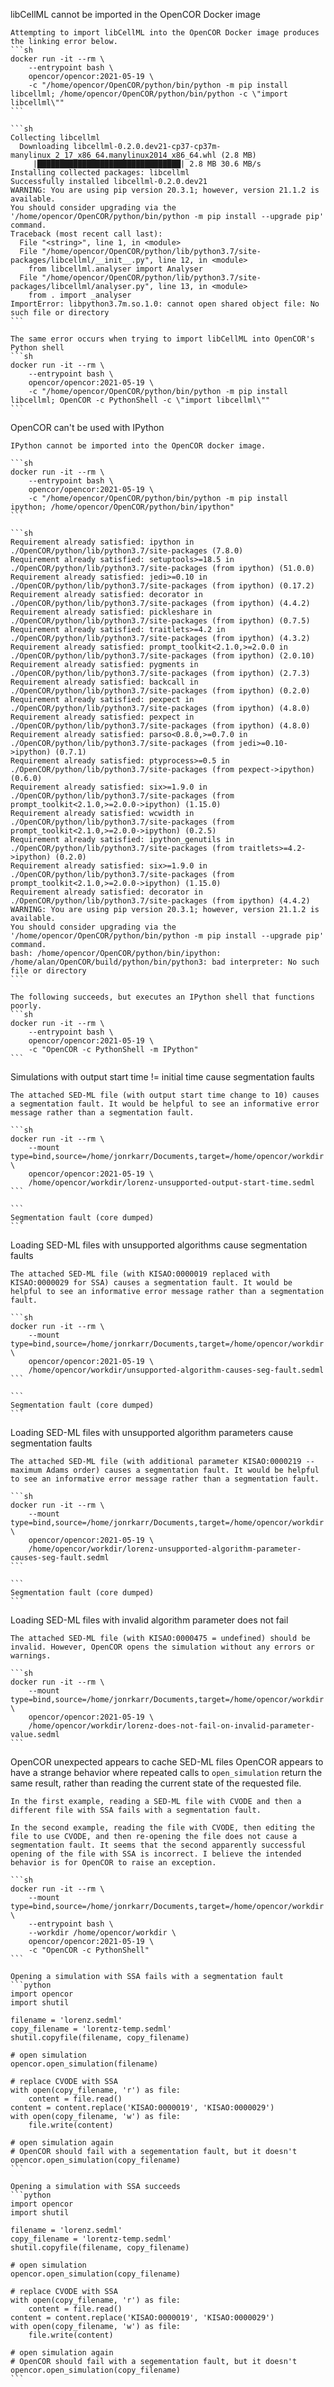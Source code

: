 libCellML cannot be imported in the OpenCOR Docker image

    Attempting to import libCellML into the OpenCOR Docker image produces the linking error below.
    ```sh
    docker run -it --rm \
        --entrypoint bash \
        opencor/opencor:2021-05-19 \
        -c "/home/opencor/OpenCOR/python/bin/python -m pip install libcellml; /home/opencor/OpenCOR/python/bin/python -c \"import libcellml\""
    ```

    ```sh    
    Collecting libcellml
      Downloading libcellml-0.2.0.dev21-cp37-cp37m-manylinux_2_17_x86_64.manylinux2014_x86_64.whl (2.8 MB)
         |████████████████████████████████| 2.8 MB 30.6 MB/s 
    Installing collected packages: libcellml
    Successfully installed libcellml-0.2.0.dev21
    WARNING: You are using pip version 20.3.1; however, version 21.1.2 is available.
    You should consider upgrading via the '/home/opencor/OpenCOR/python/bin/python -m pip install --upgrade pip' command.
    Traceback (most recent call last):
      File "<string>", line 1, in <module>
      File "/home/opencor/OpenCOR/python/lib/python3.7/site-packages/libcellml/__init__.py", line 12, in <module>
        from libcellml.analyser import Analyser
      File "/home/opencor/OpenCOR/python/lib/python3.7/site-packages/libcellml/analyser.py", line 13, in <module>
        from . import _analyser
    ImportError: libpython3.7m.so.1.0: cannot open shared object file: No such file or directory
    ```

    The same error occurs when trying to import libCellML into OpenCOR's Python shell
    ```sh
    docker run -it --rm \
        --entrypoint bash \
        opencor/opencor:2021-05-19 \
        -c "/home/opencor/OpenCOR/python/bin/python -m pip install libcellml; OpenCOR -c PythonShell -c \"import libcellml\""
    ```


OpenCOR can't be used with IPython

    IPython cannot be imported into the OpenCOR docker image.
    
    ```sh    
    docker run -it --rm \
        --entrypoint bash \
        opencor/opencor:2021-05-19 \
        -c "/home/opencor/OpenCOR/python/bin/python -m pip install ipython; /home/opencor/OpenCOR/python/bin/ipython"
    ```

    ```sh
    Requirement already satisfied: ipython in ./OpenCOR/python/lib/python3.7/site-packages (7.8.0)
    Requirement already satisfied: setuptools>=18.5 in ./OpenCOR/python/lib/python3.7/site-packages (from ipython) (51.0.0)
    Requirement already satisfied: jedi>=0.10 in ./OpenCOR/python/lib/python3.7/site-packages (from ipython) (0.17.2)
    Requirement already satisfied: decorator in ./OpenCOR/python/lib/python3.7/site-packages (from ipython) (4.4.2)
    Requirement already satisfied: pickleshare in ./OpenCOR/python/lib/python3.7/site-packages (from ipython) (0.7.5)
    Requirement already satisfied: traitlets>=4.2 in ./OpenCOR/python/lib/python3.7/site-packages (from ipython) (4.3.2)
    Requirement already satisfied: prompt_toolkit<2.1.0,>=2.0.0 in ./OpenCOR/python/lib/python3.7/site-packages (from ipython) (2.0.10)
    Requirement already satisfied: pygments in ./OpenCOR/python/lib/python3.7/site-packages (from ipython) (2.7.3)
    Requirement already satisfied: backcall in ./OpenCOR/python/lib/python3.7/site-packages (from ipython) (0.2.0)
    Requirement already satisfied: pexpect in ./OpenCOR/python/lib/python3.7/site-packages (from ipython) (4.8.0)
    Requirement already satisfied: pexpect in ./OpenCOR/python/lib/python3.7/site-packages (from ipython) (4.8.0)
    Requirement already satisfied: parso<0.8.0,>=0.7.0 in ./OpenCOR/python/lib/python3.7/site-packages (from jedi>=0.10->ipython) (0.7.1)
    Requirement already satisfied: ptyprocess>=0.5 in ./OpenCOR/python/lib/python3.7/site-packages (from pexpect->ipython) (0.6.0)
    Requirement already satisfied: six>=1.9.0 in ./OpenCOR/python/lib/python3.7/site-packages (from prompt_toolkit<2.1.0,>=2.0.0->ipython) (1.15.0)
    Requirement already satisfied: wcwidth in ./OpenCOR/python/lib/python3.7/site-packages (from prompt_toolkit<2.1.0,>=2.0.0->ipython) (0.2.5)
    Requirement already satisfied: ipython_genutils in ./OpenCOR/python/lib/python3.7/site-packages (from traitlets>=4.2->ipython) (0.2.0)
    Requirement already satisfied: six>=1.9.0 in ./OpenCOR/python/lib/python3.7/site-packages (from prompt_toolkit<2.1.0,>=2.0.0->ipython) (1.15.0)
    Requirement already satisfied: decorator in ./OpenCOR/python/lib/python3.7/site-packages (from ipython) (4.4.2)
    WARNING: You are using pip version 20.3.1; however, version 21.1.2 is available.
    You should consider upgrading via the '/home/opencor/OpenCOR/python/bin/python -m pip install --upgrade pip' command.
    bash: /home/opencor/OpenCOR/python/bin/ipython: /home/alan/OpenCOR/build/python/bin/python3: bad interpreter: No such file or directory
    ```

    The following succeeds, but executes an IPython shell that functions poorly.
    ```sh
    docker run -it --rm \
        --entrypoint bash \
        opencor/opencor:2021-05-19 \
        -c "OpenCOR -c PythonShell -m IPython"
    ```

Simulations with output start time != initial time cause segmentation faults
  
    The attached SED-ML file (with output start time change to 10) causes a segmentation fault. It would be helpful to see an informative error message rather than a segmentation fault.

    ```sh
    docker run -it --rm \
        --mount type=bind,source=/home/jonrkarr/Documents,target=/home/opencor/workdir \
        opencor/opencor:2021-05-19 \
        /home/opencor/workdir/lorenz-unsupported-output-start-time.sedml
    ```

    ```
    Segmentation fault (core dumped)
    ```

Loading SED-ML files with unsupported algorithms cause segmentation faults
  
    The attached SED-ML file (with KISAO:0000019 replaced with KISAO:0000029 for SSA) causes a segmentation fault. It would be helpful to see an informative error message rather than a segmentation fault.

    ```sh
    docker run -it --rm \
        --mount type=bind,source=/home/jonrkarr/Documents,target=/home/opencor/workdir \
        opencor/opencor:2021-05-19 \
        /home/opencor/workdir/unsupported-algorithm-causes-seg-fault.sedml
    ```

    ```
    Segmentation fault (core dumped)
    ```

Loading SED-ML files with unsupported algorithm parameters cause segmentation faults
  
    The attached SED-ML file (with additional parameter KISAO:0000219 -- maximum Adams order) causes a segmentation fault. It would be helpful to see an informative error message rather than a segmentation fault.

    ```sh
    docker run -it --rm \
        --mount type=bind,source=/home/jonrkarr/Documents,target=/home/opencor/workdir \
        opencor/opencor:2021-05-19 \
        /home/opencor/workdir/lorenz-unsupported-algorithm-parameter-causes-seg-fault.sedml
    ```

    ```
    Segmentation fault (core dumped)
    ```

Loading SED-ML files with invalid algorithm parameter does not fail
  
    The attached SED-ML file (with KISAO:0000475 = undefined) should be invalid. However, OpenCOR opens the simulation without any errors or warnings.

    ```sh
    docker run -it --rm \
        --mount type=bind,source=/home/jonrkarr/Documents,target=/home/opencor/workdir \
        opencor/opencor:2021-05-19 \
        /home/opencor/workdir/lorenz-does-not-fail-on-invalid-parameter-value.sedml
    ```

OpenCOR unexpected appears to cache SED-ML files
    OpenCOR appears to have a strange behavior where repeated calls to `open_simulation` return the same result, rather than reading the current state of the requested file.

    In the first example, reading a SED-ML file with CVODE and then a different file with SSA fails with a segmentation fault. 

    In the second example, reading the file with CVODE, then editing the file to use CVODE, and then re-opening the file does not cause a segmentation fault. It seems that the second apparently successful opening of the file with SSA is incorrect. I believe the intended behavior is for OpenCOR to raise an exception.

    ```sh
    docker run -it --rm \
        --mount type=bind,source=/home/jonrkarr/Documents,target=/home/opencor/workdir \
        --entrypoint bash \
        --workdir /home/opencor/workdir \
        opencor/opencor:2021-05-19 \
        -c "OpenCOR -c PythonShell"
    ```

    Opening a simulation with SSA fails with a segmentation fault
    ```python
    import opencor
    import shutil

    filename = 'lorenz.sedml'
    copy_filename = 'lorentz-temp.sedml'
    shutil.copyfile(filename, copy_filename)

    # open simulation
    opencor.open_simulation(filename)

    # replace CVODE with SSA
    with open(copy_filename, 'r') as file:
        content = file.read()
    content = content.replace('KISAO:0000019', 'KISAO:0000029')
    with open(copy_filename, 'w') as file:
        file.write(content)

    # open simulation again
    # OpenCOR should fail with a segementation fault, but it doesn't
    opencor.open_simulation(copy_filename)
    ```

    Opening a simulation with SSA succeeds
    ```python
    import opencor
    import shutil

    filename = 'lorenz.sedml'
    copy_filename = 'lorentz-temp.sedml'
    shutil.copyfile(filename, copy_filename)

    # open simulation
    opencor.open_simulation(copy_filename)

    # replace CVODE with SSA
    with open(copy_filename, 'r') as file:
        content = file.read()
    content = content.replace('KISAO:0000019', 'KISAO:0000029')
    with open(copy_filename, 'w') as file:
        file.write(content)

    # open simulation again
    # OpenCOR should fail with a segementation fault, but it doesn't
    opencor.open_simulation(copy_filename)
    ```
